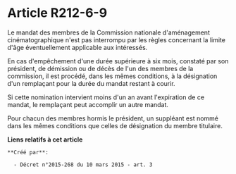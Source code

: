 # Article R212-6-9

Le mandat des membres de la Commission nationale d'aménagement cinématographique n'est pas interrompu par les règles
concernant la limite d'âge éventuellement applicable aux intéressés.

En cas d'empêchement d'une durée supérieure à six mois, constaté par son président, de démission ou de décès de l'un des
membres de la commission, il est procédé, dans les mêmes conditions, à la désignation d'un remplaçant pour la durée du mandat
restant à courir.

Si cette nomination intervient moins d'un an avant l'expiration de ce mandat, le remplaçant peut accomplir un autre mandat.

Pour chacun des membres hormis le président, un suppléant est nommé dans les mêmes conditions que celles de désignation du
membre titulaire.

**Liens relatifs à cet article**

	**Créé par**:

	  - Décret n°2015-268 du 10 mars 2015 - art. 3
